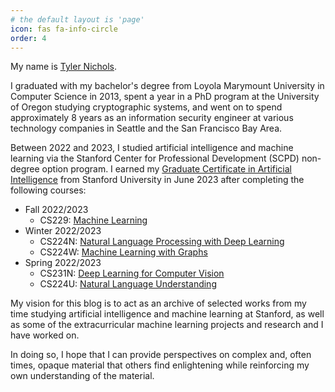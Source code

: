 ```yaml
---
# the default layout is 'page'
icon: fas fa-info-circle
order: 4
---
```


My name is [Tyler Nichols](https://www.linkedin.com/in/tyler-nichols-08148723/).

I graduated with my bachelor's degree from Loyola Marymount University in Computer Science in 2013, spent a year in a PhD program at the University of Oregon studying cryptographic systems, and went on to spend approximately 8 years as an information security engineer at various technology companies in Seattle and the San Francisco Bay Area.

Between 2022 and 2023, I studied artificial intelligence and machine learning via the Stanford Center for Professional Development (SCPD) non-degree option program. I earned my [Graduate Certificate in Artificial Intelligence](https://digitalcredential.stanford.edu/check/C7092F55A5A50E60F137821F3D334DCB163B1003F4FCD244CDE6DBB2CBA1664AZnBFRFBFd2xFODhmODFMYU1rQlJ5dFk2Njkwd1dOcktoeGQ2TVlqaVgrNUN1dWpo) from Stanford University in June 2023 after completing the following courses:

- Fall 2022/2023
  - CS229: [Machine Learning](https://cs229.stanford.edu/syllabus-fall2022.html)
- Winter 2022/2023
  - CS224N: [Natural Language Processing with Deep Learning](https://web.stanford.edu/class/archive/cs/cs224n/cs224n.1224/)
  - CS224W: [Machine Learning with Graphs](https://snap.stanford.edu/class/cs224w-2023/)
- Spring 2022/2023
  - CS231N: [Deep Learning for Computer Vision](http://cs231n.stanford.edu/)
  - CS224U: [Natural Language Understanding](https://web.stanford.edu/class/cs224u/2022/)

My vision for this blog is to act as an archive of selected works from my time studying artificial intelligence and machine learning at Stanford, as well as some of the extracurricular machine learning projects and research and I have worked on.

In doing so, I hope that I can provide perspectives on complex and, often times, opaque material that others find enlightening while reinforcing my own understanding of the material.

<!-- > Add Markdown syntax content to file `_tabs/about.md`{: .filepath } and it will show up on this page.
{: .prompt-tip } -->
